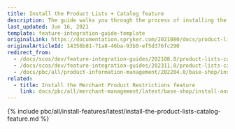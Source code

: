 ```yaml
---
title: Install the Product Lists + Catalog feature
description: The guide walks you through the process of installing the Product Lists as a catalog feature in the project.
last_updated: Jun 16, 2021
template: feature-integration-guide-template
originalLink: https://documentation.spryker.com/2021080/docs/product-lists-catalog-feature-integration
originalArticleId: 14356b81-71a8-46ba-93b0-ef5d376fc290
redirect_from:
  - /docs/scos/dev/feature-integration-guides/202108.0/product-lists-catalog-feature-integration.html
  - /docs/scos/dev/feature-integration-guides/202311.0/product-lists-catalog-feature-integration.html
  - /docs/pbc/all/product-information-management/202204.0/base-shop/install-and-upgrade/install-features/install-the-product-lists-catalog-feature.html
related:
  - title: Install the Merchant Product Restrictions feature
    link: docs/pbc/all/merchant-management/latest/base-shop/install-and-upgrade/install-the-merchant-product-restrictions-feature.html
---
```


{% include pbc/all/install-features/latest/install-the-product-lists-catalog-feature.md %} <!-- To edit, see /_includes/pbc/all/install-features/202311.0/install-the-product-lists-catalog-feature.md -->
